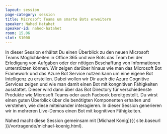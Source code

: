 ```yaml
---
layout: session
page-category: session
title: Microsoft Teams um smarte Bots erweitern
speaker: Nahed Hatahet
speaker-id: nahed-hatahet
room: 15.06
slot: S1000
---
```


In dieser Session erhältst Du einen Überblick zu den neuen Microsoft Teams Möglichkeiten in Office 365 und wie Bots das Team bei der Erledigung von Aufgaben oder der nötigen Beschaffung von Informationen unterstützen können. Wir zeigen darüber hinaus wie man das Microsoft Bot Framework und das Azure Bot Service nutzen kann um eine eigene Bot Intelligenz zu erstellen. Dabei wollen wir Dir auch die Azure Cognitive Services zeigen und wie man damit einen Bot mit kongnitiven Fähigkeiten ausstattet. Dieser wird dann über das Bot Directory für verschiedenste Produkte wie Microsoft Teams oder auch Facbook bereitgestellt. Du wirst einen guten Überblick über die benötigten Komponenten erhalten und verstehen, wie diese miteinander interagieren. In dieser Session generieren wir in mehreren Live-Demos einen Bot mit kognitiven Fähigkeiten.

Nahed macht diese Session gemeinsam mit [Michael König]({{ site.baseurl }}/vortragende/michael-koenig.html).
